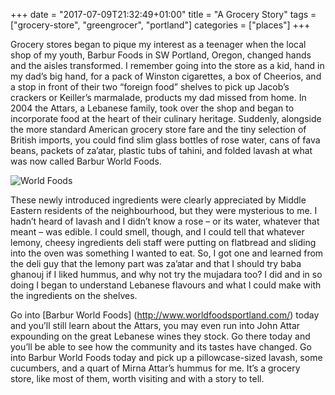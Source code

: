 +++
date = "2017-07-09T21:32:49+01:00"
title = "A Grocery Story"
tags = ["grocery-store", "greengrocer", "portland"]
categories = ["places"]
+++

Grocery stores began to pique my interest as a teenager when the local shop of my youth, Barbur Foods in SW Portland, Oregon, changed hands and the aisles transformed. I remember going into the store as a kid, hand in my dad’s big hand, for a pack of Winston cigarettes, a box of Cheerios, and a stop in front of their two “foreign food” shelves to pick up Jacob’s crackers or Keiller’s marmalade, products my dad missed from home. In 2004 the Attars, a Lebanese family, took over the shop and began to incorporate food at the heart of their culinary heritage. Suddenly, alongside the more standard American grocery store fare and the tiny selection of British imports, you could find slim glass bottles of rose water, cans of fava beans, packets of za’atar, plastic tubs of tahini, and folded lavash at what was now called Barbur World Foods.

![World Foods](/images/zaatar.jpg)

These newly introduced ingredients were clearly appreciated by Middle Eastern residents of the neighbourhood, but they were mysterious to me. I hadn’t heard of lavash and I didn’t know a rose – or its water, whatever that meant – was edible. I could smell, though, and I could tell that whatever lemony, cheesy ingredients deli staff were putting on flatbread and sliding into the oven was something I wanted to eat. So, I got one and learned from the deli guy that the lemony part was za’atar and that I should try baba ghanouj if I liked hummus, and why not try the mujadara too? I did and in so doing I began to understand Lebanese flavours and what I could make with the ingredients on the shelves.

Go into [Barbur World Foods] (http://www.worldfoodsportland.com/) today and you’ll still learn about the Attars, you may even run into John Attar expounding on the great Lebanese wines they stock. Go there today and you’ll be able to see how the community and its tastes have changed. Go into Barbur World Foods today and pick up a pillowcase-sized lavash, some cucumbers, and a quart of Mirna Attar’s hummus for me. It’s a grocery store, like most of them, worth visiting and with a story to tell.
